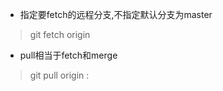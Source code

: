 
* 指定要fetch的远程分支,不指定默认分支为master
> git fetch origin <branch>

* pull相当于fetch和merge
> git pull origin <remote-branch>:<local-branch>
